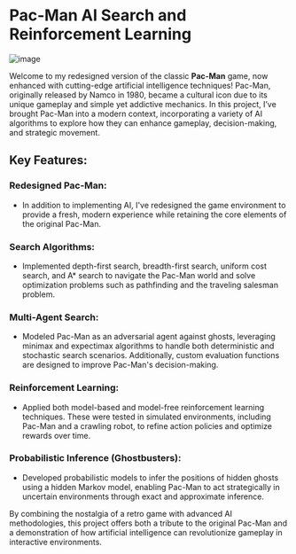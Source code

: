 # Pac-Man AI Search and Reinforcement Learning

![image](https://user-images.githubusercontent.com/88609253/196364090-eea12f06-c66d-47d1-9d25-8a83ce3fc2fd.png)

Welcome to my redesigned version of the classic **Pac-Man** game, now enhanced with cutting-edge artificial intelligence techniques! Pac-Man, originally released by Namco in 1980, became a cultural icon due to its unique gameplay and simple yet addictive mechanics. In this project, I’ve brought Pac-Man into a modern context, incorporating a variety of AI algorithms to explore how they can enhance gameplay, decision-making, and strategic movement.

## Key Features:

### Redesigned Pac-Man: 
* In addition to implementing AI, I've redesigned the game environment to provide a fresh, modern experience while retaining the core elements of the original Pac-Man.

### Search Algorithms: 
* Implemented depth-first search, breadth-first search, uniform cost search, and A* search to navigate the Pac-Man world and solve optimization problems such as pathfinding and the traveling salesman problem.
  
### Multi-Agent Search: 
* Modeled Pac-Man as an adversarial agent against ghosts, leveraging minimax and expectimax algorithms to handle both deterministic and stochastic search scenarios. Additionally, custom evaluation functions are designed to improve Pac-Man's decision-making.
  
### Reinforcement Learning: 
* Applied both model-based and model-free reinforcement learning techniques. These were tested in simulated environments, including Pac-Man and a crawling robot, to refine action policies and optimize rewards over time.
  
### Probabilistic Inference (Ghostbusters): 
* Developed probabilistic models to infer the positions of hidden ghosts using a hidden Markov model, enabling Pac-Man to act strategically in uncertain environments through exact and approximate inference.



By combining the nostalgia of a retro game with advanced AI methodologies, this project offers both a tribute to the original Pac-Man and a demonstration of how artificial intelligence can revolutionize gameplay in interactive environments.
